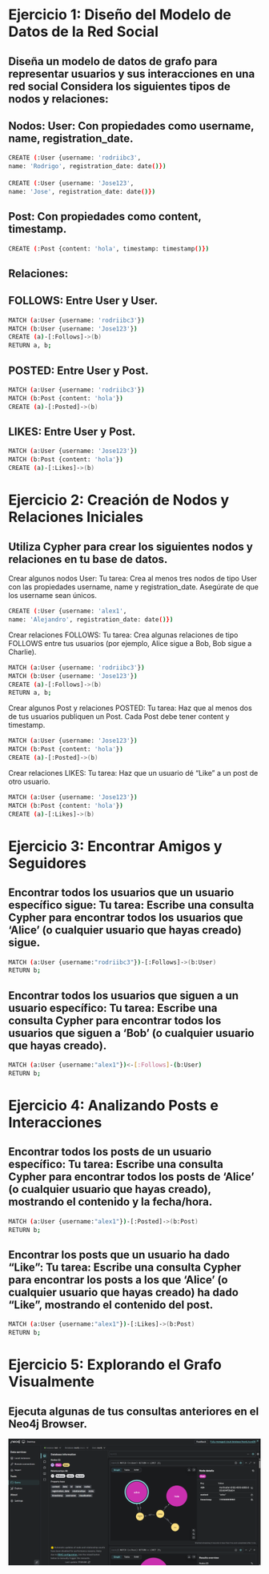 # Ejercicio 1: Diseño del Modelo de Datos de la Red Social
## Diseña un modelo de datos de grafo para representar usuarios y sus interacciones en una red social Considera los siguientes tipos de nodos y relaciones:

## Nodos: User: Con propiedades como username, name, registration_date. 

```bash
CREATE (:User {username: 'rodriibc3', 
name: 'Rodrigo', registration_date: date()})

CREATE (:User {username: 'Jose123',
name: 'Jose', registration_date: date()})
```

## Post: Con propiedades como content, timestamp.

```bash
CREATE (:Post {content: 'hola', timestamp: timestamp()})

```
## Relaciones:

## FOLLOWS: Entre User y User.

```bash
MATCH (a:User {username: 'rodriibc3'})
MATCH (b:User {username: 'Jose123'})
CREATE (a)-[:Follows]->(b)
RETURN a, b;
````

## POSTED: Entre User y Post.
```bash
MATCH (a:User {username: 'rodriibc3'})
MATCH (b:Post {content: 'hola'})
CREATE (a)-[:Posted]->(b)

```
## LIKES: Entre User y Post.
```bash
MATCH (a:User {username: 'Jose123'})
MATCH (b:Post {content: 'hola'})
CREATE (a)-[:Likes]->(b)

```

# Ejercicio 2: Creación de Nodos y Relaciones Iniciales

## Utiliza Cypher para crear los siguientes nodos y relaciones en tu base de datos.

Crear algunos nodos User: Tu tarea: Crea al menos tres nodos de tipo User con las propiedades username, name y registration_date. Asegúrate de que los username sean únicos.
```bash
CREATE (:User {username: 'alex1', 
name: 'Alejandro', registration_date: date()})
```
Crear relaciones FOLLOWS: Tu tarea: Crea algunas relaciones de tipo FOLLOWS entre tus usuarios (por ejemplo, Alice sigue a Bob, Bob sigue a Charlie).
```bash
MATCH (a:User {username: 'rodriibc3'})
MATCH (b:User {username: 'Jose123'})
CREATE (a)-[:Follows]->(b)
RETURN a, b;
````
Crear algunos Post y relaciones POSTED: Tu tarea: Haz que al menos dos de tus usuarios publiquen un Post. Cada Post debe tener content y timestamp.
```bash
MATCH (a:User {username: 'Jose123'})
MATCH (b:Post {content: 'hola'})
CREATE (a)-[:Posted]->(b)
```
Crear relaciones LIKES: Tu tarea: Haz que un usuario dé “Like” a un post de otro usuario.
```bash
MATCH (a:User {username: 'Jose123'})
MATCH (b:Post {content: 'hola'})
CREATE (a)-[:Likes]->(b)
```

# Ejercicio 3: Encontrar Amigos y Seguidores

## Encontrar todos los usuarios que un usuario específico sigue: Tu tarea: Escribe una consulta Cypher para encontrar todos los usuarios que ‘Alice’ (o cualquier usuario que hayas creado) sigue.

```bash
MATCH (a:User {username:"rodriibc3"})-[:Follows]->(b:User)
RETURN b;
```
## Encontrar todos los usuarios que siguen a un usuario específico: Tu tarea: Escribe una consulta Cypher para encontrar todos los usuarios que siguen a ‘Bob’ (o cualquier usuario que hayas creado).

```bash
MATCH (a:User {username:"alex1"})<-[:Follows]-(b:User)
RETURN b;
```
# Ejercicio 4: Analizando Posts e Interacciones
## Encontrar todos los posts de un usuario específico: Tu tarea: Escribe una consulta Cypher para encontrar todos los posts de ‘Alice’ (o cualquier usuario que hayas creado), mostrando el contenido y la fecha/hora.

```bash
MATCH (a:User {username:"alex1"})-[:Posted]->(b:Post)
RETURN b;
```

## Encontrar los posts que un usuario ha dado “Like”: Tu tarea: Escribe una consulta Cypher para encontrar los posts a los que ‘Alice’ (o cualquier usuario que hayas creado) ha dado “Like”, mostrando el contenido del post.
```bash
MATCH (a:User {username:"alex1"})-[:Likes]->(b:Post)
RETURN b;
```
# Ejercicio 5: Explorando el Grafo Visualmente
## Ejecuta algunas de tus consultas anteriores en el Neo4j Browser.

  ![1](https://github.com/RodrigoBuenoC/-Sistemas-de-Big-Data/blob/main/Practica2/img/1.png)


